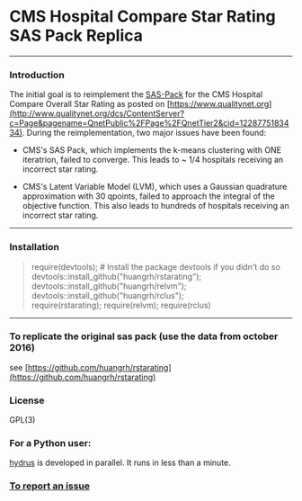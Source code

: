# CMS Hospital Compare Star Rating SAS Pack Replica  

-----
### Introduction  
The initial goal is to reimplement the [SAS-Pack](http://www.qualitynet.org/dcs/ContentServer?c=Page&pagename=QnetPublic%2FPage%2FQnetTier3&cid=1228775958130) for the CMS Hospital Compare Overall Star Rating as posted on [https://www.qualitynet.org](http://www.qualitynet.org/dcs/ContentServer?c=Page&pagename=QnetPublic%2FPage%2FQnetTier2&cid=1228775183434). During the reimplementation, two major issues have been found: 

- CMS's SAS Pack, which implements the k-means clustering with ONE iteratrion, failed to converge.  This leads to ~ 1/4 hospitals receiving an incorrect star rating.

- CMS's Latent Variable Model (LVM), which uses a Gaussian quadrature approximation with 30 qpoints, failed to approach the integral of the objective function. This also leads to hundreds of hospitals receiving an incorrect star rating. 

-----
### Installation   
 
> require(devtools);  # Install the package devtools if you didn't do so 
> devtools::install_github("huangrh/rstarating");  
> devtools::install_github("huangrh/relvm");  
> devtools::install_github("huangrh/rclus");  
> require(rstarating); require(relvm); require(rclus)  

-----
### To replicate the original sas pack (use the data from october 2016) 

see [https://github.com/huangrh/rstarating](https://github.com/huangrh/rstarating)


### License
GPL(3)

### For a Python user:
[hydrus](https://github.com/mark-r-g/hydrus) is developed in parallel. It runs in less than a minute. 

### [To report an issue](https://github.com/huangrh/rstarating/issues/new)
